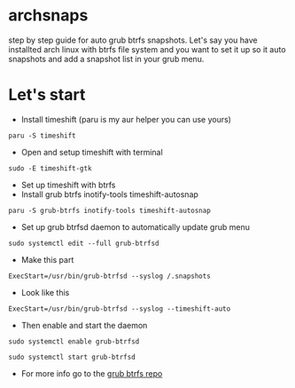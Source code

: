 # archsnaps
step by step guide for auto grub btrfs snapshots.
Let's say you have installted arch linux with btrfs file system and you want to set it up so it auto snapshots and add a snapshot list in your grub menu.

# Let's start
* Install timeshift (paru is my aur helper you can use yours)
```
paru -S timeshift
```
* Open and setup timeshift with terminal
```
sudo -E timeshift-gtk
```
* Set up timeshift with btrfs
* Install grub btrfs inotify-tools timeshift-autosnap
```
paru -S grub-btrfs inotify-tools timeshift-autosnap
```
* Set up grub btrfsd daemon to automatically update grub menu
```
sudo systemctl edit --full grub-btrfsd
```
* Make this part
```
ExecStart=/usr/bin/grub-btrfsd --syslog /.snapshots
```
* Look like this
```
ExecStart=/usr/bin/grub-btrfsd --syslog --timeshift-auto
```
* Then enable and start the daemon
```
sudo systemctl enable grub-btrfsd
```
```
sudo systemctl start grub-btrfsd
```
* For more info go to the [grub btrfs repo](https://github.com/Antynea/grub-btrfs)
